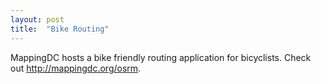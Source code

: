 ```yaml
---
layout: post
title:  "Bike Routing"
---
```

MappingDC hosts a bike friendly routing application for bicyclists.  Check out http://mappingdc.org/osrm.
